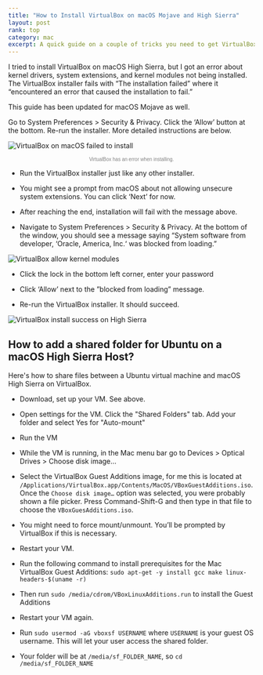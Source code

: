```yaml
---
title: "How to Install VirtualBox on macOS Mojave and High Sierra"
layout: post
rank: top
category: mac
excerpt: A quick guide on a couple of tricks you need to get VirtualBox installed on a Mac. Includes a bonus tip on sharing folders between the VM and your host OS.
---
```


I tried to install VirtualBox on macOS High Sierra, but I got an error about kernel drivers, system extensions, and kernel modules not being installed. The VirtualBox installer fails with “The installation failed” where it “encountered an error that caused the installation to fail.” 

This guide has been updated for macOS Mojave as well.

Go to System Preferences > Security & Privacy. Click the ‘Allow’ button at the bottom. Re-run the installer. More detailed instructions are below.

![VirtualBox on macOS failed to install][failed]

<small style="display:block;text-align:center;color:gray;font-weight:100;font-size:10px;font-family:Helvetica;margin-top:2%;">VirtualBox has an error when installing.</small>

* Run the VirtualBox installer just like any other installer.

* You might see a prompt from macOS about not allowing unsecure system extensions. You can click ‘Next’ for now.

* After reaching the end, installation will fail with the message above.

* Navigate to System Preferences > Security & Privacy. At the bottom of the window, you should see a message saying “System software from developer, ‘Oracle, America, Inc.‘ was blocked from loading.”

![VirtualBox allow kernel modules][allow]

* Click the lock in the bottom left corner, enter your password

* Click ‘Allow’ next to the ”blocked from loading” message.

* Re-run the VirtualBox installer. It should succeed.

![VirtualBox install success on High Sierra][success]

[failed]: https://i.imgur.com/hGZ3ZF2.png
[allow]: https://i.imgur.com/IOBK5vg.png
[success]: https://i.imgur.com/pC3cs2i.png

## How to add a shared folder for Ubuntu on a macOS High Sierra Host?

Here's how to share files between a Ubuntu virtual machine and macOS High Sierra on VirtualBox.

* Download, set up your VM. See above.

* Open settings for the VM. Click the "Shared Folders" tab. Add your folder and select Yes for "Auto-mount"

* Run the VM

* While the VM is running, in the Mac menu bar go to Devices > Optical Drives > Choose disk image… 

* Select the VirtualBox Guest Additions image, for me this is located at `/Applications/VirtualBox.app/Contents/MacOS/VBoxGuestAdditions.iso`. Once the `Choose disk image…` option was selected, you were probably shown a file picker. Press Command-Shift-G and then type in that file to choose the `VBoxGuesAdditions.iso`.

* You might need to force mount/unmount. You’ll be prompted by VirtualBox if this is necessary.

* Restart your VM.

* Run the following command to install prerequisites for the Mac VirtualBox Guest Additions: `sudo apt-get -y install gcc make linux-headers-$(uname -r)`

* Then run `sudo /media/cdrom/VBoxLinuxAdditions.run` to install the Guest Additions

* Restart your VM again.

* Run `sudo usermod -aG vboxsf USERNAME` where `USERNAME` is your guest OS username. This will let your user access the shared folder.

* Your folder will be at `/media/sf_FOLDER_NAME`, so `cd /media/sf_FOLDER_NAME`
